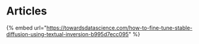 # Articles

{% embed url="https://towardsdatascience.com/how-to-fine-tune-stable-diffusion-using-textual-inversion-b995d7ecc095" %}
